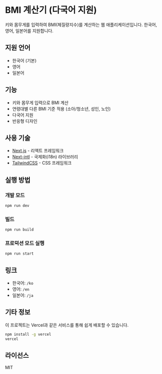 # BMI 계산기 (다국어 지원)

키와 몸무게를 입력하여 BMI(체질량지수)를 계산하는 웹 애플리케이션입니다. 한국어, 영어, 일본어를 지원합니다.

## 지원 언어

- 한국어 (기본)
- 영어
- 일본어

## 기능

- 키와 몸무게 입력으로 BMI 계산
- 연령대별 다른 BMI 기준 적용 (소아/청소년, 성인, 노인)
- 다국어 지원
- 반응형 디자인

## 사용 기술

- [Next.js](https://nextjs.org/) - 리액트 프레임워크
- [Next-intl](https://next-intl-docs.vercel.app/) - 국제화(i18n) 라이브러리
- [TailwindCSS](https://tailwindcss.com/) - CSS 프레임워크

## 실행 방법

### 개발 모드

```bash
npm run dev
```

### 빌드

```bash
npm run build
```

### 프로덕션 모드 실행

```bash
npm run start
```

## 링크

- 한국어: `/ko`
- 영어: `/en`
- 일본어: `/ja`

## 기타 정보

이 프로젝트는 Vercel과 같은 서비스를 통해 쉽게 배포할 수 있습니다.

```bash
npm install -g vercel
vercel
```

## 라이선스

MIT
